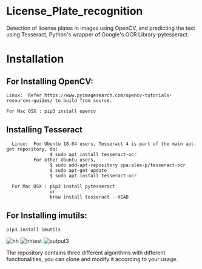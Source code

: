 # License_Plate_recognition

Detection of license plates in images using OpenCV, and predicting the text using Tesseract, Python's wrapper of Google's  OCR Library-pytesseract.

# Installation

## For Installing OpenCV:
  ```
  Linux:  Refer https://www.pyimagesearch.com/opencv-tutorials-resources-guides/ to build from source.
  
  For Mac OSX : pip3 install opencv
  ```
## Installing Tesseract
```
  Linux:  For Ubuntu 18.04 users, Tesseract 4 is part of the main apt-get repository, do:  
                $ sudo apt install tesseract-ocr
          For other Ubuntu users, 
                $ sudo add-apt-repository ppa:alex-p/tesseract-ocr
                $ sudo apt-get update
                $ sudo apt install tesseract-ocr
  
  For Mac OSX : pip3 install pytesseract
                or
                brew install tesseract --HEAD
  ```
  ## For Installing imutils:
  ```
  pip3 install imutils
  ```
![hh](https://user-images.githubusercontent.com/37113163/66264827-f7310980-e829-11e9-8c1e-2918c728f93a.jpg)
![hhtest](https://user-images.githubusercontent.com/37113163/66264823-eb454780-e829-11e9-81a0-66441b1038b5.jpg)
![output3](https://user-images.githubusercontent.com/37113163/66264821-dc5e9500-e829-11e9-9834-643212a097ee.jpg)


The repository contains three different algorithms with different functionalities, you can clone and modify it according to your usage.
